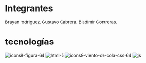 # Integrantes
Brayan rodriguez.
Gustavo Cabrera.
Bladimir Contreras.

# tecnologías
![icons8-figura-64](https://github.com/user-attachments/assets/8be71cc6-6d32-4c3f-bb1d-26afc13857ae)
![html-5](https://github.com/user-attachments/assets/fb675206-e223-49eb-81cd-cb41de7a154a)
![icons8-viento-de-cola-css-64](https://github.com/user-attachments/assets/7d1c3722-cf52-4d65-a507-9b5c990bb846)
![js](https://github.com/user-attachments/assets/4ff52151-a960-4f38-bfb6-adbf1b398f65)
